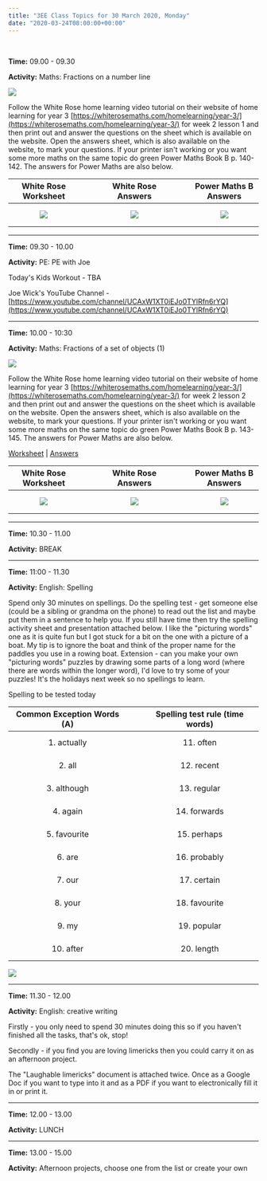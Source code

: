```yaml
---
title: "3EE Class Topics for 30 March 2020, Monday"
date: "2020-03-24T08:00:00+00:00"
---
```


&nbsp;

**Time:** 09.00 - 09.30

**Activity:** Maths: Fractions on a number line

[![](/images/whiterose/y3/Y3Week2Lesson1Step6.png)](https://whiterosemaths.com/homelearning/year-3/)

Follow the White Rose home learning video tutorial on their website of home learning for year 3 [https://whiterosemaths.com/homelearning/year-3/](https://whiterosemaths.com/homelearning/year-3/) for week 2 lesson 1 and then print out and answer the questions on the sheet which is available on the website. Open the answers sheet, which is also available on the website, to mark your questions. If your printer isn't working or you want some more maths on the same topic do green Power Maths Book B p. 140-142. The answers for Power Maths are also below.

**White Rose Worksheet** | &nbsp; &nbsp; | &nbsp; &nbsp; | **White Rose Answers** | &nbsp; &nbsp; | &nbsp; &nbsp; | **Power Maths B Answers**
:---: | :---: | :---: | :---: | :---: | :---: | :---:
[![](/images/whiterose/y3/Lesson-1-Y3-Spring-Block-5-WO6-Fractions-on-a-number-line-2019.png)](/docs/whiterose/y3/Lesson-1-Y3-Spring-Block-5-WO6-Fractions-on-a-number-line-2019.pdf) | &nbsp; &nbsp; | &nbsp; &nbsp; | [![](/images/whiterose/y3/Y3-Spring-Block-5-ANS6-Fractions-on-a-number-line-2019.png)](/docs/whiterose/y3/Y3-Spring-Block-5-ANS6-Fractions-on-a-number-line-2019.pdf) | &nbsp; &nbsp; | &nbsp; &nbsp; | [![](/images/powermaths/y3/pm_y3_u09_practicebookanswers.png)](/docs/powermaths/y3/pm_y3_u09_practicebookanswers.pdf)

<hr>

**Time:** 09.30 - 10.00

**Activity:** PE: PE with Joe

Today's Kids Workout - TBA

Joe Wick's YouTube Channel - [https://www.youtube.com/channel/UCAxW1XT0iEJo0TYlRfn6rYQ](https://www.youtube.com/channel/UCAxW1XT0iEJo0TYlRfn6rYQ)

<hr>

**Time:** 10.00 - 10:30

**Activity:** Maths: Fractions of a set of objects (1)

[![](/images/whiterose/y3/Y3Week2Lesson2Step7.png)](https://whiterosemaths.com/homelearning/year-3/)

Follow the White Rose home learning video tutorial on their website of home learning for year 3 [https://whiterosemaths.com/homelearning/year-3/](https://whiterosemaths.com/homelearning/year-3/) for week 2 lesson 2 and then print out and answer the questions on the sheet which is available on the website. Open the answers sheet, which is also available on the website, to mark your questions. If your printer isn't working or you want some more maths on the same topic do green Power Maths Book B p. 143-145. The answers for Power Maths are also below.

[Worksheet](/docs/whiterose/y3/Lesson-2-Y3-Spring-Block-5-WO7-Fractions-of-a-set-of-objects-1-2019.pdf) | [Answers](/docs/whiterose/y3/Y3-Spring-Block-5-ANS7-Fractions-of-a-set-of-objects-1-2019.pdf)

**White Rose Worksheet** | &nbsp; &nbsp; | &nbsp; &nbsp; | **White Rose Answers** | &nbsp; &nbsp; | &nbsp; &nbsp; | **Power Maths B Answers**
:---: | :---: | :---: | :---: | :---: | :---: | :---:
[![](/images/whiterose/y3/Lesson-2-Y3-Spring-Block-5-WO7-Fractions-of-a-set-of-objects-1-2019.png)](/docs/whiterose/y3/Lesson-2-Y3-Spring-Block-5-WO7-Fractions-of-a-set-of-objects-1-2019.pdf) | &nbsp; &nbsp; | &nbsp; &nbsp; | [![](/images/whiterose/y3/Y3-Spring-Block-5-ANS7-Fractions-of-a-set-of-objects-1-2019.png)](/docs/whiterose/y3/Y3-Spring-Block-5-ANS7-Fractions-of-a-set-of-objects-1-2019.pdf) | &nbsp; &nbsp; | &nbsp; &nbsp; | [![](/images/powermaths/y3/pm_y3_u09_practicebookanswers.png)](/docs/powermaths/y3/pm_y3_u09_practicebookanswers.pdf)

<hr>

**Time:** 10.30 - 11.00

**Activity:** BREAK

<hr>

**Time:** 11:00 - 11.30 

**Activity:** English: Spelling

Spend only 30 minutes on spellings. Do the spelling test - get someone else (could be a sibling or grandma on the phone) to read out the list and maybe put them in a sentence to help you. If you still have time then try the spelling activity sheet and presentation attached below. I like the "picturing words" one as it is quite fun but I got stuck for a bit on the one with a picture of a boat. My tip is to ignore the boat and think of the proper name for the paddles you use in a rowing boat. Extension - can you make your own "picturing words" puzzles by drawing some parts of a long word (where there are words within the longer word), I'd love to try some of your puzzles! It's the holidays next week so no spellings to learn.

Spelling to be tested today

**Common Exception Words (A)** | &nbsp; &nbsp; | **Spelling test rule (time words)**
:---: | :---: | :---:
1. actually | &nbsp; &nbsp; | 11. often
2. all | &nbsp; &nbsp; | 12. recent
3. although | &nbsp; &nbsp; | 13. regular
4. again | &nbsp; &nbsp; | 14. forwards
5. favourite | &nbsp; &nbsp; | 15. perhaps
6. are | &nbsp; &nbsp; | 16. probably
7. our | &nbsp; &nbsp; | 17. certain
8. your | &nbsp; &nbsp; | 18. favourite
9. my | &nbsp; &nbsp; | 19. popular
10. after | &nbsp; &nbsp; | 20. length

[![](/images/spelling_key_words.png)](/docs/spelling_key_words.ppt)

<hr>

**Time:** 11.30 - 12.00

**Activity:** English: creative writing

Firstly - you only need to spend 30 minutes doing this so if you haven't finished all the tasks, that's ok, stop!

Secondly - if you find you are loving limericks then you could carry it on as an afternoon project.

The "Laughable limericks" document is attached twice. Once as a Google Doc if you want to type into it and as a PDF if you want to electronically fill it in or print it.

<hr>

**Time:** 12.00 - 13.00

**Activity:** LUNCH

<hr>

**Time:** 13.00 - 15.00

**Activity:** Afternoon projects, choose one from the list or create your own

<br/>
<br/>

